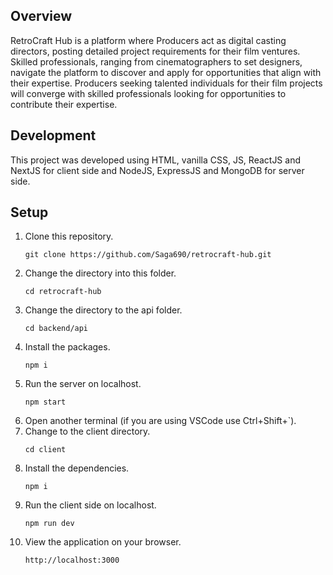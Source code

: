 ## Overview
RetroCraft Hub is a platform where Producers act as digital casting directors, posting detailed project requirements for their film ventures. Skilled professionals, ranging from cinematographers to set designers, navigate the platform to discover and apply for opportunities that align with their expertise. Producers seeking talented individuals for their film projects will converge with skilled professionals looking for opportunities to contribute their expertise.

## Development
This project was developed using HTML, vanilla CSS, JS, ReactJS and NextJS for client side and NodeJS, ExpressJS and MongoDB for server side.

## Setup
1. Clone this repository.
   ```
   git clone https://github.com/Saga690/retrocraft-hub.git
   ```
2. Change the directory into this folder.
   ```
   cd retrocraft-hub
   ```
3. Change the directory to the api folder.
   ```
   cd backend/api
   ```
4. Install the packages.
   ```
   npm i
   ```
5. Run the server on localhost.
   ```
   npm start
   ```
6. Open another terminal (if you are using VSCode use Ctrl+Shift+`).
7. Change to the client directory.
   ```
   cd client
   ```
8. Install the dependencies.
   ```
   npm i
   ```
9. Run the client side on localhost.
    ```
    npm run dev
    ```
10. View the application on your browser.
    ```
    http://localhost:3000
    ```
